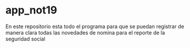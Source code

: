 # app_not19
En este repositorio esta todo el programa para que se puedan registrar de manera clara todas las novedades de nomina para el reporte de la seguridad social
